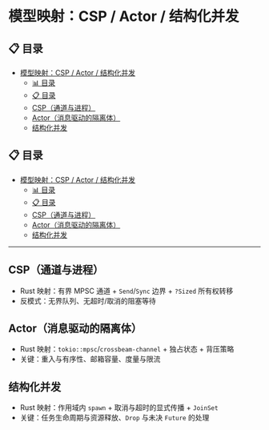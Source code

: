 ﻿# 模型映射：CSP / Actor / 结构化并发

## 📋 目录
- [模型映射：CSP / Actor / 结构化并发](#模型映射csp--actor--结构化并发)
  - [📊 目录](#-目录)
  - [📋 目录](#-目录-1)
  - [CSP（通道与进程）](#csp通道与进程)
  - [Actor（消息驱动的隔离体）](#actor消息驱动的隔离体)
  - [结构化并发](#结构化并发)

## 📋 目录

- [模型映射：CSP / Actor / 结构化并发](#模型映射csp--actor--结构化并发)
  - [📊 目录](#-目录)
  - [📋 目录](#-目录-1)
  - [CSP（通道与进程）](#csp通道与进程)
  - [Actor（消息驱动的隔离体）](#actor消息驱动的隔离体)
  - [结构化并发](#结构化并发)

---

## CSP（通道与进程）

- Rust 映射：有界 MPSC 通道 + `Send`/`Sync` 边界 + `?Sized` 所有权转移
- 反模式：无界队列、无超时/取消的阻塞等待

## Actor（消息驱动的隔离体）

- Rust 映射：`tokio::mpsc`/`crossbeam-channel` + 独占状态 + 背压策略
- 关键：重入与有序性、邮箱容量、度量与限流

## 结构化并发

- Rust 映射：作用域内 `spawn` + 取消与超时的显式传播 + `JoinSet`
- 关键：任务生命周期与资源释放、`Drop` 与未决 `Future` 的处理

